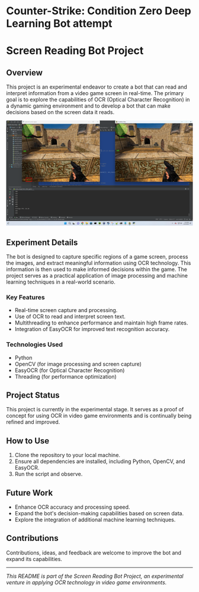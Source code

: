 # Counter-Strike: Condition Zero Deep Learning Bot attempt
# Screen Reading Bot Project

## Overview
This project is an experimental endeavor to create a bot that can read and interpret information from a video game screen in real-time. The primary goal is to explore the capabilities of OCR (Optical Character Recognition) in a dynamic gaming environment and to develop a bot that can make decisions based on the screen data it reads.

![CS Screen Reading in Action](CS_screen_reading_in_action.png)

## Experiment Details
The bot is designed to capture specific regions of a game screen, process the images, and extract meaningful information using OCR technology. This information is then used to make informed decisions within the game. The project serves as a practical application of image processing and machine learning techniques in a real-world scenario.

### Key Features
- Real-time screen capture and processing.
- Use of OCR to read and interpret screen text.
- Multithreading to enhance performance and maintain high frame rates.
- Integration of EasyOCR for improved text recognition accuracy.

### Technologies Used
- Python
- OpenCV (for image processing and screen capture)
- EasyOCR (for Optical Character Recognition)
- Threading (for performance optimization)

## Project Status
This project is currently in the experimental stage. It serves as a proof of concept for using OCR in video game environments and is continually being refined and improved.

## How to Use
1. Clone the repository to your local machine.
2. Ensure all dependencies are installed, including Python, OpenCV, and EasyOCR.
3. Run the script and observe.

## Future Work
- Enhance OCR accuracy and processing speed.
- Expand the bot's decision-making capabilities based on screen data.
- Explore the integration of additional machine learning techniques.

## Contributions
Contributions, ideas, and feedback are welcome to improve the bot and expand its capabilities.

---

*This README is part of the Screen Reading Bot Project, an experimental venture in applying OCR technology in video game environments.*

